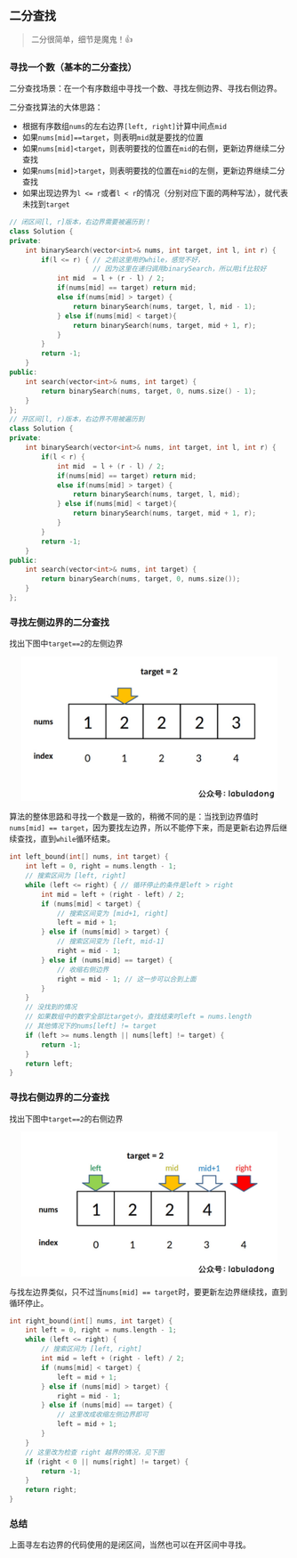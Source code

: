 ## 二分查找

> 二分很简单，细节是魔鬼！👍

### 寻找一个数（基本的二分查找）

二分查找场景：在一个有序数组中寻找一个数、寻找左侧边界、寻找右侧边界。

二分查找算法的大体思路：

- 根据有序数组`nums`的左右边界`[left, right]`计算中间点`mid`
- 如果`nums[mid]==target`，则表明`mid`就是要找的位置
- 如果`nums[mid]<target`，则表明要找的位置在`mid`的右侧，更新边界继续二分查找
- 如果`nums[mid]>target`，则表明要找的位置在`mid`的左侧，更新边界继续二分查找
- 如果出现边界为`l <= r`或者`l < r`的情况（分别对应下面的两种写法），就代表未找到`target`

```C++
// 闭区间[l, r]版本，右边界需要被遍历到！
class Solution {
private:
    int binarySearch(vector<int>& nums, int target, int l, int r) {
        if(l <= r) { // 之前这里用的while，感觉不好，
            		 // 因为这里在递归调用binarySearch，所以用if比较好
            int mid  = l + (r - l) / 2;
            if(nums[mid] == target) return mid;
            else if(nums[mid] > target) {
                return binarySearch(nums, target, l, mid - 1);
            } else if(nums[mid] < target){
                return binarySearch(nums, target, mid + 1, r);
            }
        }
        return -1;
    }
public:
    int search(vector<int>& nums, int target) {
        return binarySearch(nums, target, 0, nums.size() - 1);
    }
};
// 开区间[l, r)版本，右边界不用被遍历到
class Solution {
private:
    int binarySearch(vector<int>& nums, int target, int l, int r) {
        if(l < r) {
            int mid  = l + (r - l) / 2;
            if(nums[mid] == target) return mid;
            else if(nums[mid] > target) {
                return binarySearch(nums, target, l, mid);
            } else if(nums[mid] < target){
                return binarySearch(nums, target, mid + 1, r);
            }
        }
        return -1;
    }
public:
    int search(vector<int>& nums, int target) {
        return binarySearch(nums, target, 0, nums.size());
    }
};
```

### 寻找左侧边界的二分查找

找出下图中`target==2`的左侧边界

<p align="center"><img src="images/bs1.jpg" height=260> </p>

算法的整体思路和寻找一个数是一致的，稍微不同的是：当找到边界值时`nums[mid] == target`，因为要找左边界，所以不能停下来，而是更新右边界后继续查找，直到`while`循环结束。

```c++
int left_bound(int[] nums, int target) {
    int left = 0, right = nums.length - 1;
    // 搜索区间为 [left, right]
    while (left <= right) { // 循环停止的条件是left > right
        int mid = left + (right - left) / 2;
        if (nums[mid] < target) {
            // 搜索区间变为 [mid+1, right]
            left = mid + 1;
        } else if (nums[mid] > target) {
            // 搜索区间变为 [left, mid-1]
            right = mid - 1;
        } else if (nums[mid] == target) {
            // 收缩右侧边界
            right = mid - 1; // 这一步可以合到上面
        }
    }
    // 没找到的情况
    // 如果数组中的数字全部比target小，查找结束时left = nums.length
    // 其他情况下的nums[left] != target
    if (left >= nums.length || nums[left] != target) {
        return -1;
    }
    return left;
}
```

### 寻找右侧边界的二分查找

找出下图中`target==2`的右侧边界

<p align="center"><img src="images/bs2.jpg" height=260> </p>

与找左边界类似，只不过当`nums[mid] == target`时，要更新左边界继续找，直到循环停止。

```C++
int right_bound(int[] nums, int target) {
    int left = 0, right = nums.length - 1;
    while (left <= right) {
        // 搜索区间为 [left, right]
        int mid = left + (right - left) / 2;
        if (nums[mid] < target) {
            left = mid + 1;
        } else if (nums[mid] > target) {
            right = mid - 1;
        } else if (nums[mid] == target) {
            // 这里改成收缩左侧边界即可
            left = mid + 1;
        }
    }
    // 这里改为检查 right 越界的情况，见下图
    if (right < 0 || nums[right] != target) {
        return -1;
    }
    return right;
}
```

### 总结

上面寻左右边界的代码使用的是闭区间，当然也可以在开区间中寻找。
